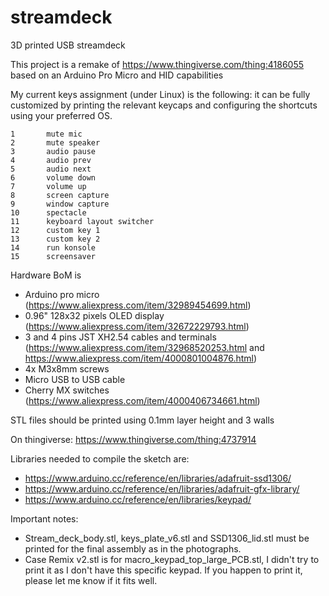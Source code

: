 # streamdeck
3D printed USB streamdeck

This project is a remake of https://www.thingiverse.com/thing:4186055 based on an Arduino Pro Micro and HID capabilities

My current keys assignment (under Linux) is the following: it can be fully customized by printing the relevant keycaps and configuring the shortcuts using your preferred OS.

```
1       mute mic
2       mute speaker
3       audio pause
4       audio prev
5       audio next
6       volume down
7       volume up
8       screen capture
9       window capture
10      spectacle
11      keyboard layout switcher
12      custom key 1
13      custom key 2
14      run konsole
15      screensaver
```

Hardware BoM is
- Arduino pro micro (https://www.aliexpress.com/item/32989454699.html)
- 0.96" 128x32 pixels OLED display (https://www.aliexpress.com/item/32672229793.html)
- 3 and 4 pins JST XH2.54 cables and terminals (https://www.aliexpress.com/item/32968520253.html and https://www.aliexpress.com/item/4000801004876.html)
- 4x M3x8mm screws
- Micro USB to USB cable
- Cherry MX switches (https://www.aliexpress.com/item/4000406734661.html)

STL files should be printed using 0.1mm layer height and 3 walls

On thingiverse: https://www.thingiverse.com/thing:4737914

Libraries needed to compile the sketch are:
- https://www.arduino.cc/reference/en/libraries/adafruit-ssd1306/
- https://www.arduino.cc/reference/en/libraries/adafruit-gfx-library/
- https://www.arduino.cc/reference/en/libraries/keypad/

Important notes:
- Stream_deck_body.stl, keys_plate_v6.stl and SSD1306_lid.stl must be printed for the final assembly as in the photographs.
- Case Remix v2.stl is for macro_keypad_top_large_PCB.stl, I didn't try to print it as I don't have this specific keypad. If you happen to print it, please let me know if it fits well.
